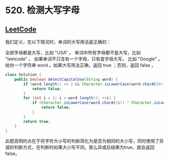 # 520. 检测大写字母

## [LeetCode](https://leetcode-cn.com/problems/detect-capital/)

我们定义，在以下情况时，单词的大写用法是正确的：

全部字母都是大写，比如 "USA" 。
单词中所有字母都不是大写，比如 "leetcode" 。
如果单词不只含有一个字母，只有首字母大写， 比如 "Google" 。
给你一个字符串 word 。如果大写用法正确，返回 true ；否则，返回 false 。

```java
class Solution {
    public boolean detectCapitalUse(String word) {
        if (word.length() >= 2 && Character.isLowerCase(word.charAt(0)) && Character.isUpperCase(word.charAt(1))) {
            return false;
        }
        for (int i = 2; i < word.length(); ++i) {
            if (Character.isLowerCase(word.charAt(i)) ^ Character.isLowerCase(word.charAt(1))) {
                return false;
            }
        }
        return true;
    }
}
```

此题高明的点在于将字符大小写的判断简化为是否为相同的大小写，同时使用了异或的判断方式，在判断时如果大小写不同，那么异或后结果为true，就会返回false。